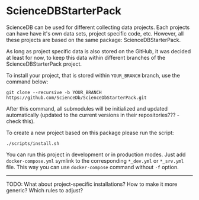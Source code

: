 # ScienceDBStarterPack

ScienceDB can be used for different collecting data projects. 
Each projects can have have it's own data sets, project specific code, etc. However, 
all these projects are based on the same package: ScienceDBStarterPack.

As long as project specific data is also stored on the GitHub, it was decided at least for now, 
to keep this data within different branches of the ScienceDBStarterPack project.    

To install your project, that is stored within `YOUR_BRANCH` branch, use the command below: 

```
git clone --recursive -b YOUR_BRANCH https://github.com/ScienceDb/ScienceDbStarterPack.git
```

After this command, all submodules will be initialized and updated automatically (updated to the current 
versions in their repositories??? - check this).


To create a new project based on this package please run the script:
```
./scripts/install.sh
```

You can run this project in development or in production modes. Just add 
`docker-compose.yml` symlink to the corresponding `*_dev.yml` or `*_srv.yml` file.
This way you can use `docker-compose` command without `-f` option.


*****
TODO: What about project-specific installations? How to make it more generic?
Which rules to adjust? 
